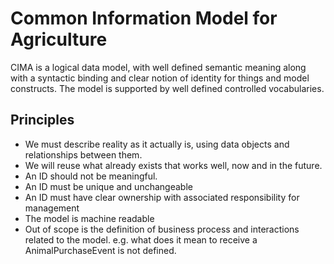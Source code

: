 # Common Information Model for Agriculture

CIMA is a logical data model, with well defined semantic meaning along with a syntactic binding and clear notion of identity for things and model constructs. The model is supported by well defined controlled vocabularies. 

## Principles

- We must describe reality as it actually is, using data objects and relationships between them.
- We will reuse what already exists that works well, now and in the future.
- An ID should not be meaningful.
- An ID must be unique and unchangeable
- An ID must have clear ownership with associated responsibility for management
- The model is machine readable
- Out of scope is the definition of business process and interactions related to the model. e.g. what does it mean to receive a AnimalPurchaseEvent is not defined.
